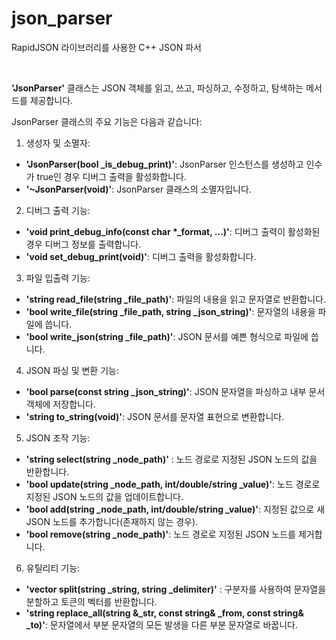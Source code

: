 # json_parser
RapidJSON 라이브러리를 사용한 C++ JSON 파서

<br/>

__'JsonParser'__ 클래스는 JSON 객체를 읽고, 쓰고, 파싱하고, 수정하고, 탐색하는 메서드를 제공합니다.

JsonParser 클래스의 주요 기능은 다음과 같습니다:

1. 생성자 및 소멸자:
- __'JsonParser(bool \_is_debug_print)'__: JsonParser 인스턴스를 생성하고 인수가 true인 경우 디버그 출력을 활성화합니다.
- __'~JsonParser(void)'__: JsonParser 클래스의 소멸자입니다.

2. 디버그 출력 기능:
- __'void print_debug_info(const char \*\_format, ...)'__: 디버그 출력이 활성화된 경우 디버그 정보를 출력합니다.
- __'void set_debug_print(void)'__: 디버그 출력을 활성화합니다.

3. 파일 입출력 기능:
- __'string read_file(string \_file_path)'__: 파일의 내용을 읽고 문자열로 반환합니다.
- __'bool write_file(string \_file_path, string \_json_string)'__: 문자열의 내용을 파일에 씁니다.
- __'bool write_json(string \_file_path)'__: JSON 문서를 예쁜 형식으로 파일에 씁니다.

4. JSON 파싱 및 변환 기능:
- __'bool parse(const string \_json_string)'__: JSON 문자열을 파싱하고 내부 문서 객체에 저장합니다.
- __'string to_string(void)'__: JSON 문서를 문자열 표현으로 변환합니다.
5. JSON 조작 기능:
- __'string select(string \_node_path)'__ : 노드 경로로 지정된 JSON 노드의 값을 반환합니다.
- __'bool update(string \_node_path, int/double/string \_value)'__: 노드 경로로 지정된 JSON 노드의 값을 업데이트합니다.
- __'bool add(string \_node_path, int/double/string \_value)'__: 지정된 값으로 새 JSON 노드를 추가합니다(존재하지 않는 경우).
- __'bool remove(string \_node_path)'__: 노드 경로로 지정된 JSON 노드를 제거합니다.

6. 유틸리티 기능:
- __'vector<string> split(string \_string, string \_delimiter)'__ : 구분자를 사용하여 문자열을 분할하고 토큰의 벡터를 반환합니다.
- __'string replace_all(string &_str, const string& _from, const string& _to)'__: 문자열에서 부분 문자열의 모든 발생을 다른 부분 문자열로 바꿉니다.
